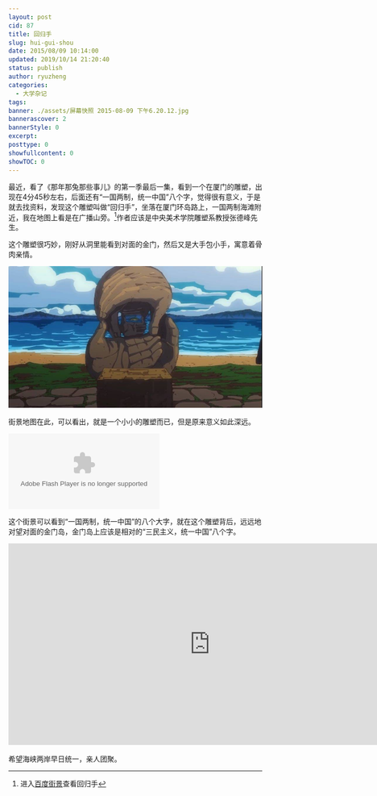 ```yaml
---
layout: post
cid: 87
title: 回归手
slug: hui-gui-shou
date: 2015/08/09 10:14:00
updated: 2019/10/14 21:20:40
status: publish
author: ryuzheng
categories: 
  - 大学杂记
tags: 
banner: ./assets/屏幕快照 2015-08-09 下午6.20.12.jpg
bannerascover: 2
bannerStyle: 0
excerpt: 
posttype: 0
showfullcontent: 0
showTOC: 0
---
```



最近，看了《那年那兔那些事儿》的第一季最后一集，看到一个在厦门的雕塑，出现在4分45秒左右，后面还有“一国两制，统一中国”八个字，觉得很有意义，于是就去找资料，发现这个雕塑叫做“回归手”，坐落在厦门环岛路上，一国两制海滩附近，我在地图上看是在广播山旁。[^1]作者应该是中央美术学院雕塑系教授张德峰先生。

这个雕塑很巧妙，刚好从洞里能看到对面的金门，然后又是大手包小手，寓意着骨肉亲情。

![](./assets/屏幕快照%202015-08-09%20下午6.20.12.jpg)

街景地图在此，可以看出，就是一个小小的雕塑而已，但是原来意义如此深远。


<embed src="http://share.map.qq.com/share/panoId/10151002150122122748700/heading/51.5/pitch/18.6/zoom/1/pano.swf" quality="high" align="middle" allowNetworking="all" allowScriptAccess="always" allowFullScreen="true" mode="transparent" type="application/x-shockwave-flash"></embed>


这个街景可以看到“一国两制，统一中国”的八个大字，就在这个雕塑背后，远远地对望对面的金门岛，金门岛上应该是相对的“三民主义，统一中国”八个字。


<iframe height=400 width=800 src="http://player.youku.com/embed/XMTMwMjU4NzExNg==" frameborder=0 allowfullscreen></iframe>


希望海峡两岸早日统一，亲人团聚。

[^1]: 进入[百度街景](http://j.map.baidu.com/phQY4)查看回归手